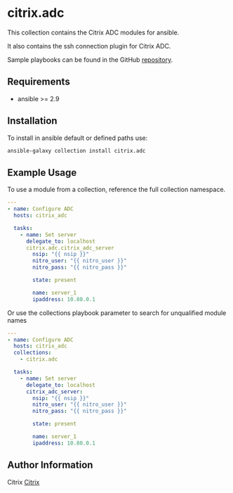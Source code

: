 # citrix.adc

This collection contains the Citrix ADC modules for ansible.

It also contains the ssh connection plugin for Citrix ADC.

Sample playbooks can be found in the GitHub [repository](https://github.com/citrix/citrix-adc-ansible-modules/tree/master/samples).

## Requirements

 - ansible >= 2.9

## Installation

To install in ansible default or defined paths use:
```bash
ansible-galaxy collection install citrix.adc
```

## Example Usage


To use a module from a collection, reference the full collection namespace.

```yaml
---
- name: Configure ADC
  hosts: citrix_adc

  tasks:
    - name: Set server
      delegate_to: localhost
      citrix.adc.citrix_adc_server
        nsip: "{{ nsip }}"
        nitro_user: "{{ nitro_user }}"
        nitro_pass: "{{ nitro_pass }}"

        state: present

        name: server_1
        ipaddress: 10.80.0.1

```

Or use the collections playbook parameter to search for unqualified module names

```yaml
---
- name: Configure ADC
  hosts: citrix_adc
  collections:
    - citrix.adc

  tasks:
    - name: Set server
      delegate_to: localhost
      citrix_adc_server:
        nsip: "{{ nsip }}"
        nitro_user: "{{ nitro_user }}"
        nitro_pass: "{{ nitro_pass }}"

        state: present

        name: server_1
        ipaddress: 10.80.0.1

```

## Author Information

Citrix
[Citrix](https://www.citrix.com)
